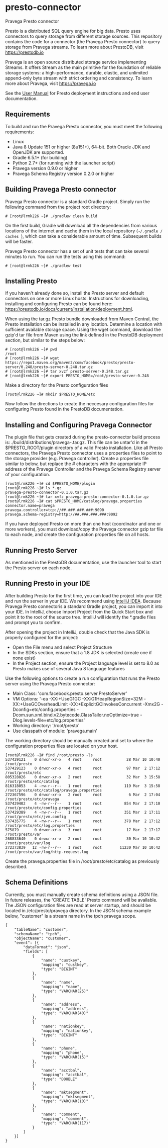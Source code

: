 # presto-connector
Pravega Presto connector

Presto is a distributed SQL query engine for big data. Presto uses connectors to query storage from different storage sources. This repository contains the code for a connector (the Pravega Presto connector) to query storage from Pravega streams. To learn more about PrestoDB, visit https://prestodb.io

Pravega is an open source distributed storage service implementing Streams. It offers Stream as the main primitive for the foundation of reliable storage systems: a high-performance, durable, elastic, and unlimited append-only byte stream with strict ordering and consistency.  To learn more about Pravega, visit https://pravega.io

See the [User Manual](https://prestodb.github.io/docs/current/) for Presto deployment instructions and end user documentation.

## Requirements

To build and run the Pravega Presto connector, you must meet the following requirements:

* Linux 
* Java 8 Update 151 or higher (8u151+), 64-bit. Both Oracle JDK and OpenJDK are supported.
* Gradle 6.5.1+ (for building)
* Python 2.7+ (for running with the launcher script)
* Pravega version 0.9.0 or higher
* Pravega Schema Registry version 0.2.0 or higher

## Building Pravega Presto connector

Pravega Presto connector is a standard Gradle project. Simply run the following command from the project root directory:

    # [root@lrmk226 ~]# ./gradlew clean build

On the first build, Gradle will download all the dependencies from various locations of the internet and cache them in the local repository (`~/.gradle / caches `), which can take a considerable amount of time.  Subsequent builds will be faster.  

Pravega Presto connector has a set of unit tests that can take several minutes to run. You can run the tests using this command:

    # [root@lrmk226 ~]# ./gradlew test

## Installing Presto

If you haven't already done so, install the Presto server and default connectors on one or more Linux hosts. Instructions for downloading, installing and configuring Presto can be found here: https://prestodb.io/docs/current/installation/deployment.html.

When using the tar.gz Presto bundle downloaded from Maven Central, the Presto installation can be installed in any location. Determine a location with sufficient available storage space. Using the wget command, download the gzip'd tar file from Maven using the link defined in the PrestoDB deployment section, but similar to the steps below:
    
    # [root@lrmk226 ~]# pwd
    /root
    # [root@lrmk226 ~]# wget https://repo1.maven.org/maven2/com/facebook/presto/presto-server/0.248/presto-server-0.248.tar.gz
    # [root@lrmk226 ~]# tar xvzf presto-server-0.248.tar.gz
    # [root@lrmk226 ~]# export PRESTO_HOME=/root/presto-server-0.248
    
Make a directory for the Presto configuration files

    [root@lrmk226 ~]# mkdir $PRESTO_HOME/etc
    
Now follow the directions to create the neccesary configuration files for configuring Presto found in the PrestoDB documentation.

## Installing and Configuring Pravega Connector

The plugin file that gets created during the presto-connector build process is: ./build/distributions/pravega-<VERSION>.tar.gz.  This file can be untar'd in the $PRESTO_ROOT/plugin directory of a valid Presto installation. Like all Presto connectors, the Pravega Presto connector uses a properties files to point to the storage provider (e.g. Pravega controller).  Create a properties file similar to below, but replace the # characters with the appropriate IP address of the Pravega Controller and the Pravega Schema Registry server of your configuration.

    [root@lrmk226 ~]# cd $PRESTO_HOME/plugin
    [root@lrmk226 ~]# ls *.gz
    pravega-presto-connector-0.1.0.tar.gz
    [root@lrmk226 ~]# tar xvfz pravega-presto-connector-0.1.0.tar.gz
    [root@lrmk226 ~]# cat $PRESTO_HOME/catalog/pravega.properties
    connector.name=pravega
    pravega.controller=tcp://##.###.###.###:9090
    pravega.schema-registry=http://##.###.###.###:9092

If you have deployed Presto on more than one host (coordinator and one or more workers), you must download/copy the Pravega connector gzip tar file to each node, and create the configuration properties file on all hosts.

## Running Presto Server

As mentioned in the PrestoDB documentation, use the launcher tool to start the Presto server on each node.

## Running Presto in your IDE

After building Presto for the first time, you can load the project into your IDE and run the server in your IDE. We recommend using [IntelliJ IDEA](http://www.jetbrains.com/idea/). Because Pravega Presto connectoris a standard Gradle project, you can import it into your IDE. In IntelliJ, choose Import Project from the Quick Start box and point it to the root of the source tree.  IntelliJ will identify the *.gradle files and prompt you to confirm.

After opening the project in IntelliJ, double check that the Java SDK is properly configured for the project:

* Open the File menu and select Project Structure
* In the SDKs section, ensure that a 1.8 JDK is selected (create one if none exist)
* In the Project section, ensure the Project language level is set to 8.0 as Presto makes use of several Java 8 language features

Use the following options to create a run configuration that runs the Presto server using the Pravega Presto connector:

* Main Class: 'com.facebook.presto.server.PrestoServer'
* VM Options: '-ea -XX:+UseG1GC -XX:G1HeapRegionSize=32M -XX:+UseGCOverheadLimit -XX:+ExplicitGCInvokesConcurrent -Xmx2G -Dconfig=etc/config.properties -Dcom.sun.xml.bind.v2.bytecode.ClassTailor.noOptimize=true -Dlog.levels-file=etc/log.properties'
* Working directory: '/root/presto'
* Use classpath of module: 'pravega.main'

The working directory should be manually created and set to where the configuration properties files are located on your host.

    [root@lrmk226 ~]# find /root/presto -ls
    537429121    0 drwxr-xr-x   4 root     root           28 Mar 10 10:40 /root/presto
    537429123    0 drwxr-xr-x   4 root     root           97 Mar  2 17:12 /root/presto/etc
    805328026    0 drwxr-xr-x   2 root     root           32 Mar  3 15:58 /root/presto/etc/catalog
    816318053    4 -rw-r--r--   1 root     root          119 Mar  3 15:58 /root/presto/etc/catalog/pravega.properties
    272367596    0 drwxr-xr-x   2 root     root            6 Mar  2 17:04 /root/presto/etc/pravega
    537429402    4 -rw-r--r--   1 root     root          854 Mar  2 17:10 /root/presto/etc/config.properties
    537429389    4 -rw-r--r--   1 root     root          351 Mar  2 17:11 /root/presto/etc/jvm.config
    537435775    4 -rw-r--r--   1 root     root          378 Mar  2 17:12 /root/presto/etc/log.properties
    575879       0 drwxr-xr-x   3 root     root           17 Mar  2 17:17 /root/presto/var
    268833640    0 drwxr-xr-x   2 root     root           30 Mar 10 10:42 /root/presto/var/log
    272373839   12 -rw-r--r--   1 root     root        11230 Mar 10 10:42 /root/presto/var/log/http-request.log

Create the pravega.properties file in /root/presto/etc/catalog as previously described.

## Schema Definitions

Currently, you must manually create schema definitions using a JSON file. In future releases, the 'CREATE TABLE' Presto command will be available.  The JSON configuration files are read at server startup, and should be located in /etc/presto/pravega directory.  In the JSON schema example below, "customer" is a stream name in the tpch pravega scope.

    {
        "tableName": "customer",
        "schemaName": "tpch",
        "objectName": "customer",
        "event": [{
            "dataFormat": "json",
            "fields": [
                {
                    "name": "custkey",
                    "mapping": "custkey",
                    "type": "BIGINT"
                },
                {
                    "name": "name",
                    "mapping": "name",
                    "type": "VARCHAR(25)"
                },
                {
                    "name": "address",
                    "mapping": "address",
                    "type": "VARCHAR(40)"
                },
                {
                    "name": "nationkey",
                    "mapping": "nationkey",
                    "type": "BIGINT"
                },
                {
                    "name": "phone",
                    "mapping": "phone",
                    "type": "VARCHAR(15)"
                },
                {
                    "name": "acctbal",
                    "mapping": "acctbal",
                    "type": "DOUBLE"
                },
                {
                    "name": "mktsegment",
                    "mapping": "mktsegment",
                    "type": "VARCHAR(10)"
                },
                {
                    "name": "comment",
                    "mapping": "comment",
                    "type": "VARCHAR(117)"
                }
            ]
        }]
    }

